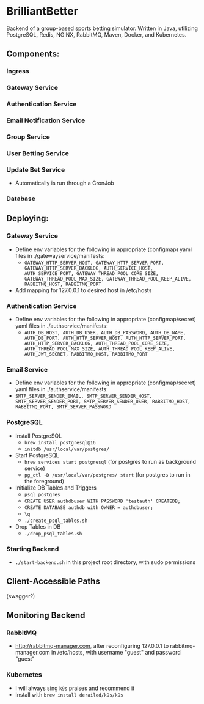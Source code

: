 # BrilliantBetter

Backend of a group-based sports betting simulator. Written in Java, utilizing PostgreSQL, Redis, NGINX, RabbitMQ, Maven, Docker, and Kubernetes.

[//]: # (add link to api here too)

[//]: # (languages: Java)

[//]: # (DB/Cache: postgres@16, redis)

[//]: # (tech/protocols: nginx, rabbitmq, HTTPS, AMQP, SMTP, JWTs)

[//]: # (build/deployment tools: Maven managing build process/dependencies, Docker containerization, k8s orchestration, minikube, k9s)


## Components:

[//]: # (insert picture here showing overall structure)

### Ingress


### Gateway Service


### Authentication Service


### Email Notification Service


### Group Service


### User Betting Service


### Update Bet Service
- Automatically is run through a CronJob

### Database 

[//]: # (insert picture of DB from Datagrip)

## Deploying:

### Gateway Service
- Define env variables for the following in appropriate (configmap) yaml files in ./gatewayservice/manifests:
  - `GATEWAY_HTTP_SERVER_HOST, GATEWAY_HTTP_SERVER_PORT, GATEWAY_HTTP_SERVER_BACKLOG, AUTH_SERVICE_HOST, AUTH_SERVICE_PORT, GATEWAY_THREAD_POOL_CORE_SIZE, GATEWAY_THREAD_POOL_MAX_SIZE, GATEWAY_THREAD_POOL_KEEP_ALIVE, RABBITMQ_HOST, RABBITMQ_PORT`
- Add mapping for 127.0.0.1 to desired host in /etc/hosts


### Authentication Service
- Define env variables for the following in appropriate (configmap/secret) yaml files in ./authservice/manifests:
  - `AUTH_DB_HOST, AUTH_DB_USER, AUTH_DB_PASSWORD, AUTH_DB_NAME, AUTH_DB_PORT, AUTH_HTTP_SERVER_HOST, AUTH_HTTP_SERVER_PORT, AUTH_HTTP_SERVER_BACKLOG, AUTH_THREAD_POOL_CORE_SIZE, AUTH_THREAD_POOL_MAX_SIZE, AUTH_THREAD_POOL_KEEP_ALIVE, AUTH_JWT_SECRET, RABBITMQ_HOST, RABBITMQ_PORT`

### Email Service
 - Define env variables for the following in appropriate (configmap/secret) yaml files in ./authservice/manifests:
  - `SMTP_SERVER_SENDER_EMAIL, SMTP_SERVER_SENDER_HOST, SMTP_SERVER_SENDER_PORT, SMTP_SERVER_SENDER_USER, RABBITMQ_HOST, RABBITMQ_PORT, SMTP_SERVER_PASSWORD`


### PostgreSQL
- Install PostgreSQL
    - `brew install postgresql@16`
    - `initdb /usr/local/var/postgres/`
- Start PostgreSQL
    - `brew services start postgresql` (for postgres to run as background service)
    - `pg_ctl -D /usr/local/var/postgres/ start` (for postgres to run in the foreground)
- Initialize DB Tables and Triggers
    - `psql postgres` 
    - `CREATE USER authdbuser WITH PASSWORD 'testauth' CREATEDB;`
    - `CREATE DATABASE authdb with OWNER = authdbuser;`
    - `\q`
    - `./create_psql_tables.sh`
- Drop Tables in DB
    - `./drop_psql_tables.sh`  

### Starting Backend
- `./start-backend.sh` in this project root directory, with sudo permissions

## Client-Accessible Paths
(swagger?)

## Monitoring Backend
### RabbitMQ
- http://rabbitmq-manager.com, after reconfiguring 127.0.0.1 to rabbitmq-manager.com in /etc/hosts, with username "guest" and password "guest"

### Kubernetes
- I will always sing `k9s` praises and recommend it
- Install with `brew install derailed/k9s/k9s`
